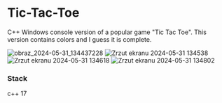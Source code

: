 # Tic-Tac-Toe
C++ Windows console version of a popular game "Tic Tac Toe". This version contains colors and I guess it is complete. 

![obraz_2024-05-31_134437228](https://github.com/Cashtann/Tic-Tac-Toe/assets/121943141/ff22a666-1265-458e-a08c-3c8849858902)
![Zrzut ekranu 2024-05-31 134538](https://github.com/Cashtann/Tic-Tac-Toe/assets/121943141/088521ab-bf80-478a-976d-d82a7a743133)
![Zrzut ekranu 2024-05-31 134618](https://github.com/Cashtann/Tic-Tac-Toe/assets/121943141/79411bcd-a3b6-4d11-a7f0-549cffac6379)
![Zrzut ekranu 2024-05-31 134802](https://github.com/Cashtann/Tic-Tac-Toe/assets/121943141/9993a4aa-28fa-4bbc-931a-bc8bce8cfa24)

### Stack
c++ 17
